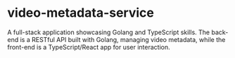 
# video-metadata-service
A full-stack application showcasing Golang and TypeScript skills. The back-end is a RESTful API built with Golang, managing video metadata, while the front-end is a TypeScript/React app for user interaction.
